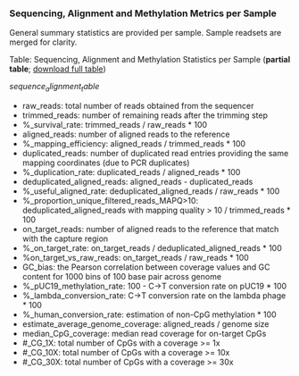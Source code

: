 ### Sequencing, Alignment and Methylation Metrics per Sample

General summary statistics are provided per sample. Sample readsets are merged for clarity.

Table: Sequencing, Alignment and Methylation Statistics per Sample (**partial table**; [download full table](sequenceAlignmentTable.tsv))

$sequence_alignment_table$

* raw_reads: total number of reads obtained from the sequencer
* trimmed_reads: number of remaining reads after the trimming step
* %_survival_rate: trimmed_reads / raw_reads * 100
* aligned_reads: number of aligned reads to the reference
* %_mapping_efficiency: aligned_reads / trimmed_reads * 100
* duplicated_reads: number of duplicated read entries providing the same mapping coordinates (due to PCR duplicates)
* %_duplication_rate: duplicated_reads / aligned_reads * 100 
* deduplicated_aligned_reads: aligned_reads - duplicated_reads
* %_useful_aligned_rate: deduplicated_aligned_reads / raw_reads * 100 
* %_proportion_unique_filtered_reads_MAPQ>10: deduplicated_aligned_reads with mapping quality > 10 / trimmed_reads * 100
* on_target_reads: number of aligned reads to the reference that match with the capture region
* %_on_target_rate: on_target_reads / deduplicated_aligned_reads * 100
* %on_target_vs_raw_reads: on_target_reads / raw_reads * 100
* GC_bias: the Pearson correlation between coverage values and GC content for 1000 bins of 100 base pair across genome
* %_pUC19_methylation_rate: 100 - C->T conversion rate on pUC19 * 100 
* %_lambda_conversion_rate: C->T conversion rate on the lambda phage * 100 
* %_human_conversion_rate: estimation of non-CpG methylation * 100 
* estimate_average_genome_coverage: aligned_reads / genome size
* median_CpG_coverage: median read coverage for on-target CpGs
* #_CG_1X: total number of CpGs with a coverage >= 1x
* #_CG_10X: total number of CpGs with a coverage >= 10x
* #_CG_30X: total number of CpGs with a coverage >= 30x